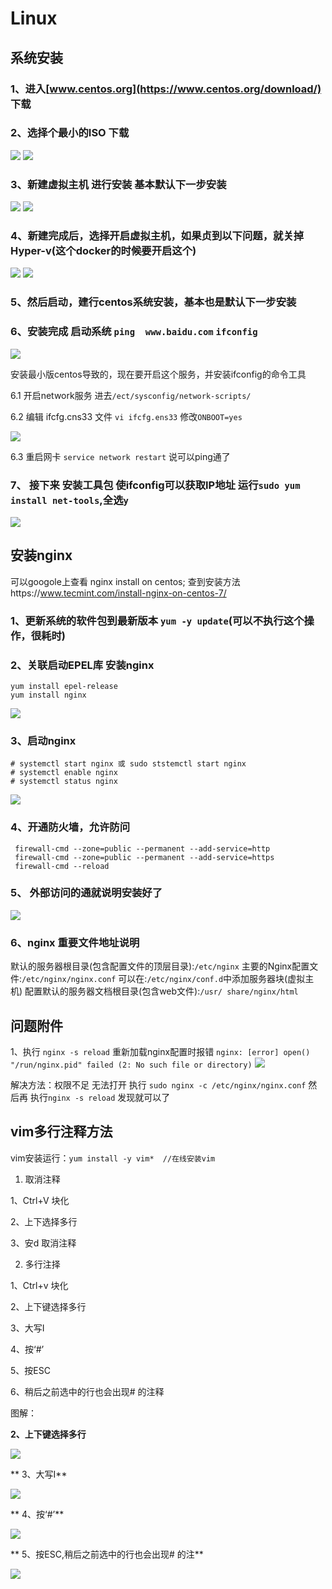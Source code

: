 # Linux

## 系统安装

### 1、进入[www.centos.org](https://www.centos.org/download/) 下载

### 2、选择个最小的ISO 下载

![](image/linux1.png)
![](image/linux2.png)

### 3、新建虚拟主机 进行安装 基本默认下一步安装

![](image/linux3.png)
![](image/linux4.png)

### 4、新建完成后，选择开启虚拟主机，如果贞到以下问题，就关掉Hyper-v(这个docker的时候要开启这个)

![](image/linux5.png)
![](image/linux6.png)

### 5、然后启动，建行centos系统安装，基本也是默认下一步安装

### 6、安装完成 启动系统 `ping  www.baidu.com` `ifconfig`

![](image/linux7.png)

安装最小版centos导致的，现在要开启这个服务，并安装ifconfig的命令工具

6.1 开启network服务 进去`/ect/sysconfig/network-scripts/`

6.2 编辑 ifcfg.cns33 文件 `vi ifcfg.ens33`  修改`ONBOOT=yes`

![](image/linux8.png)

6.3 重启网卡 `service network restart` 说可以ping通了

### 7、 接下来 安装工具包 使ifconfig可以获取IP地址 运行`sudo yum install net-tools`,全选`y`

![](image/linux9.png)

## 安装nginx

可以googole上查看 nginx install  on centos; 查到安装方法https://www.tecmint.com/install-nginx-on-centos-7/

### 1、更新系统的软件包到最新版本 `yum -y update`(可以不执行这个操作，很耗时)

### 2、关联启动EPEL库 安装nginx

```vim
yum install epel-release
yum install nginx
```
![](image/nginx1.png)

### 3、启动nginx

```vim
# systemctl start nginx 或 sudo ststemctl start nginx
# systemctl enable nginx
# systemctl status nginx
```
![](image/nginx2.png)

### 4、开通防火墙，允许防问

```vim
 firewall-cmd --zone=public --permanent --add-service=http
 firewall-cmd --zone=public --permanent --add-service=https
 firewall-cmd --reload
```

### 5、 外部访问的通就说明安装好了

![](image/nginx3.png)

### 6、nginx 重要文件地址说明

默认的服务器根目录(包含配置文件的顶层目录):`/etc/nginx`
主要的Nginx配置文件:`/etc/nginx/nginx.conf`
可以在:`/etc/nginx/conf.d`中添加服务器块(虚拟主机)
配置默认的服务器文档根目录(包含web文件):`/usr/ share/nginx/html`

## 问题附件
1、执行 `nginx -s reload` 重新加载nginx配置时报错
`nginx: [error] open() "/run/nginx.pid" failed (2: No such file or directory)`
![](image/nginx4.png)

解决方法：权限不足 无法打开
执行 `sudo nginx -c /etc/nginx/nginx.conf`
然后再 执行`nginx -s reload` 发现就可以了



## vim多行注释方法
vim安装运行：`yum install -y vim*  //在线安装vim`

1. 取消注释

 1、Ctrl+V 块化

 2、上下选择多行

 3、安d 取消注释

2. 多行注择

 1、Ctrl+v 块化

 2、上下键选择多行

 3、大写I

 4、按‘#’

 5、按ESC

 6、稍后之前选中的行也会出现# 的注释

图解：

 **2、上下键选择多行**

  ![](image/linux10.png)

** 3、大写I**

  ![](image/linux11.png)

** 4、按‘#’**

   ![](image/linux12.png)

** 5、按ESC,稍后之前选中的行也会出现# 的注**

   ![](image/linux13.png)

